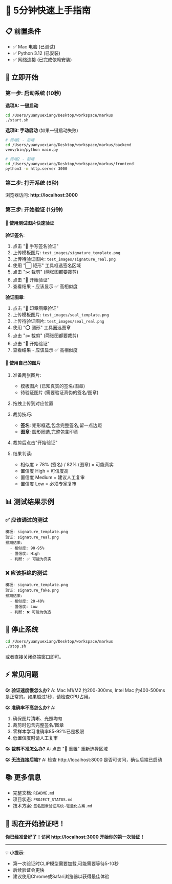 # 🚀 5分钟快速上手指南

## 📋 前置条件

- ✅ Mac 电脑 (已测试)
- ✅ Python 3.12 (已安装)
- ✅ 网络连接 (已完成依赖安装)

## 🎯 立即开始

### 第一步: 启动系统 (10秒)

**选项A: 一键启动**
```bash
cd /Users/yuanyuexiang/Desktop/workspace/markus
./start.sh
```

**选项B: 手动启动** (如果一键启动失败)
```bash
# 终端1 - 后端
cd /Users/yuanyuexiang/Desktop/workspace/markus/backend
venv/bin/python main.py

# 终端2 - 前端
cd /Users/yuanyuexiang/Desktop/workspace/markus/frontend  
python3 -m http.server 3000
```

### 第二步: 打开系统 (5秒)

浏览器访问: **http://localhost:3000**

### 第三步: 开始验证 (1分钟)

#### 🧪 使用测试图片快速验证

**验证签名**:
1. 点击 "📝 手写签名验证"
2. 上传模板图片: `test_images/signature_template.png`
3. 上传待验证图片: `test_images/signature_real.png`
4. 使用 "⬜ 矩形" 工具框选签名区域
5. 点击 "✂️ 裁剪" (两张图都要裁剪)
6. 点击 "🚀 开始验证"
7. 查看结果 - 应该显示 ✅ 高相似度

**验证图章**:
1. 点击 "🔴 印章图章验证"  
2. 上传模板图片: `test_images/seal_template.png`
3. 上传待验证图片: `test_images/seal_real.png`
4. 使用 "⭕ 圆形" 工具圈选图章
5. 点击 "✂️ 裁剪" (两张图都要裁剪)
6. 点击 "🚀 开始验证"
7. 查看结果 - 应该显示 ✅ 高相似度

#### 📸 使用自己的图片

1. 准备两张图片:
   - 模板图片 (已知真实的签名/图章)
   - 待验证图片 (需要验证真伪的签名/图章)

2. 拖拽上传到对应位置

3. 裁剪技巧:
   - **签名**: 矩形框选,包含完整签名,留一点边距
   - **图章**: 圆形圈选,完整包含印章

4. 裁剪后点击"开始验证"

5. 结果判读:
   - 相似度 > 78% (签名) / 82% (图章) = 可能真实
   - 置信度 High = 可信度高
   - 置信度 Medium = 建议人工复审
   - 置信度 Low = 必须专家复审

## 📊 测试结果示例

### ✅ 应该通过的测试
```
模板: signature_template.png
验证: signature_real.png
预期结果: 
  - 相似度: 90-95%
  - 置信度: High
  - 判断: ✅ 可能为真实
```

### ❌ 应该拒绝的测试
```
模板: signature_template.png  
验证: signature_fake.png
预期结果:
  - 相似度: 20-40%
  - 置信度: Low
  - 判断: ❌ 可能为伪造
```

## 🛑 停止系统

```bash
cd /Users/yuanyuexiang/Desktop/workspace/markus
./stop.sh
```

或者直接关闭终端窗口即可。

## ⚡ 常见问题

**Q: 验证速度慢怎么办?**
A: Mac M1/M2 约200-300ms, Intel Mac 约400-500ms是正常的。如果超过1秒，请检查CPU占用。

**Q: 准确率不高怎么办?**
A: 
1. 确保图片清晰、光照均匀
2. 裁剪时包含完整签名/图章
3. 零样本学习准确率85-92%已是极限
4. 低置信度时请人工复审

**Q: 裁剪不准怎么办?**
A: 点击 "🔄 重置" 重新选择区域

**Q: 无法连接后端?**
A: 检查 http://localhost:8000 是否可访问，确认后端已启动

## 📚 更多信息

- 完整文档: `README.md`
- 项目状态: `PROJECT_STATUS.md`
- 技术方案: `签名图章验证系统-轻量化方案.md`

## 🎉 现在开始验证吧！

**你已经准备好了！访问 http://localhost:3000 开始你的第一次验证！**

---

💡 **小提示**: 
- 第一次验证时CLIP模型需要加载,可能需要等待5-10秒
- 后续验证会更快
- 建议使用Chrome或Safari浏览器以获得最佳体验
